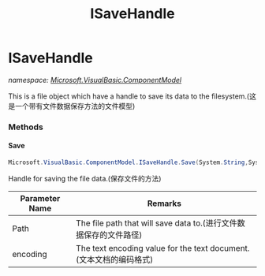 ﻿---
title: ISaveHandle
---

# ISaveHandle
_namespace: [Microsoft.VisualBasic.ComponentModel](N-Microsoft.VisualBasic.ComponentModel.html)_

This is a file object which have a handle to save its data to the filesystem.(这是一个带有文件数据保存方法的文件模型)

### Methods

#### Save
```csharp
Microsoft.VisualBasic.ComponentModel.ISaveHandle.Save(System.String,System.Text.Encoding)
```
Handle for saving the file data.(保存文件的方法)

|Parameter Name|Remarks|
|--------------|-------|
|Path|The file path that will save data to.(进行文件数据保存的文件路径)|
|encoding|The text encoding value for the text document.(文本文档的编码格式)|





